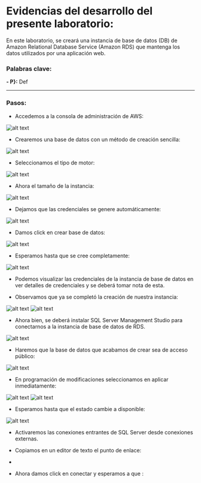 # Evidencias del desarrollo del presente laboratorio:

En este laboratorio, se creará una instancia de base de datos (DB) de Amazon Relational Database Service (Amazon RDS) que mantenga los datos utilizados por una aplicación web.

### **Palabras clave:**

**- P}:** Def

---
### **Pasos:**
+ Accedemos a la consola de administración de AWS:

![alt text](image.png)

+ Crearemos una base de datos con un método de creación sencilla:

![alt text](image-1.png)

+ Seleccionamos el tipo de motor:

![alt text](image-2.png)

+ Ahora el tamaño de la instancia:

![alt text](image-3.png)

+ Dejamos que las credenciales se genere automáticamente:

![alt text](image-4.png)

+ Damos click en crear base de datos:

![alt text](image-5.png)

+ Esperamos hasta que se cree completamente:

![alt text](image-6.png)

+ Podemos visualizar las credenciales de la instancia de base de datos en ver detalles de credenciales y se deberá tomar nota de esta.

+ Observamos que ya se completó la creación de nuestra instancia:

![alt text](image-7.png)
![alt text](image-8.png)

+ Ahora bien, se deberá instalar SQL Server Management Studio para conectarnos a la instancia de base de datos de RDS.

![alt text](image-9.png)

+ Haremos que la base de datos que acabamos de crear sea de acceso público:

![alt text](image-10.png)

+ En programación de modificaciones seleccionamos en aplicar inmediatamente:

![alt text](image-11.png)
![alt text](image-12.png)

+ Esperamos hasta que el estado cambie a disponible:

![alt text](image-13.png)

+ Activaremos las conexiones entrantes de SQL Server desde conexiones externas.



+ Copiamos en un editor de texto el punto de enlace:



+ 



+ Ahora damos click en conectar y esperamos a que :



